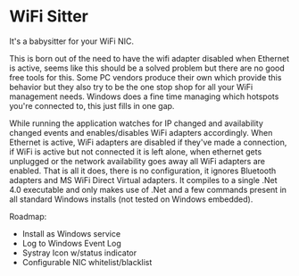 # WiFi Sitter
It's a babysitter for your WiFi NIC.  

This is born out of the need to have the wifi adapter disabled when Ethernet is
active, seems like this should be a solved problem but there are no good free
tools for this. Some PC vendors produce their own which provide this behavior
but they also try to be the one stop shop for all your WiFi management needs.
Windows does a fine time managing which hotspots you're connected to, this just
fills in one gap.

While running the application watches for IP changed and availability changed
events and enables/disables WiFi adapters accordingly. When Ethernet is active,
WiFi adapters are disabled if they've made a connection, if WiFi is active but
not connected it is left alone, when ethernet gets unplugged or the network
availability goes away all WiFi adapters are enabled. That is all it does,
there is no configuration, it ignores Bluetooth adapters and MS WiFi Direct
Virtual adapters. It compiles to a single .Net 4.0 executable and only makes
use of .Net and a few commands present in all standard Windows installs (not
tested on Windows embedded).

Roadmap:
* Install as Windows service
* Log to Windows Event Log
* Systray Icon w/status indicator
* Configurable NIC whitelist/blacklist
